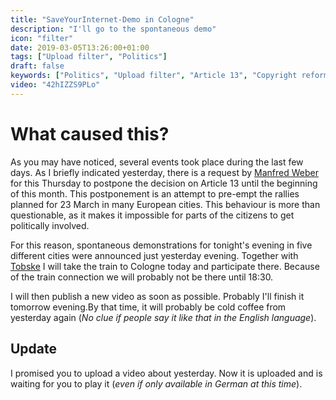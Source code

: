 ```yaml
---
title: "SaveYourInternet-Demo in Cologne"
description: "I'll go to the spontaneous demo"
icon: "filter"
date: 2019-03-05T13:26:00+01:00
tags: ["Upload filter", "Politics"]
draft: false
keywords: ["Politics", "Upload filter", "Article 13", "Copyright reform", "EU", "Julia Reda", "Manfred Weber", "Cologne", "SaveYourInternet", "Article13", "CopyrightDirective"]
video: "42hIZZS9PLo"
---
```


# What caused this?
As you may have noticed, several events took place during the last few days. As I briefly indicated yesterday, there is a request by [Manfred Weber](https://twitter.com/ManfredWeber) for this Thursday to postpone the decision on Article 13 until the beginning of this month. This postponement is an attempt to pre-empt the rallies planned for 23 March in many European cities. This behaviour is more than questionable, as it makes it impossible for parts of the citizens to get politically involved.

For this reason, spontaneous demonstrations for tonight's evening in five different cities were announced just yesterday evening. Together with [Tobske](https://www.youtube.com/channel/UCVYis-Owuz2Vd-i9sU_Yujw) I will take the train to Cologne today and participate there. Because of the train connection we will probably not be there until 18:30.

I will then publish a new video as soon as possible. Probably I'll finish it tomorrow evening.By that time, it will probably be cold coffee from yesterday again (_No clue if people say it like that in the English language_).

## Update
I promised you to upload a video about yesterday. Now it is uploaded and is
waiting for you to play it (_even if only available in German at this
time_).
